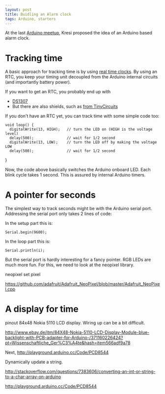 ```yaml
---
layout: post
title: Buidling an Alarm clock
tags: Arduino, starters
---
```

At the last [Arduino meetup](http://munich-aug.de/), Kresi proposed the idea of an Arduino based alarm clock. 

# Tracking time

A basic approach for tracking time is by using [real time clocks](https://learn.adafruit.com/adafruit-data-logger-shield/using-the-real-time-clock). By using an RTC, you keep your timing unit decoupled from the Arduino internal circuits (and importantly battery power).

If you want to get an RTC, you probably end up with

* [DS1307](http://www.instructables.com/id/Arduino-Real-Time-Clock-DS1307/)
* But there are also shields, such as [from TinyCircuits](https://tiny-circuits.com/tiny-shield-rtc.html)

If you don't have an RTC yet, you can track time with some simple code too:

    void loop() {
      digitalWrite(13, HIGH);   // turn the LED on (HIGH is the voltage level)
      delay(500);               // wait for 1/2 second
      digitalWrite(13, LOW);    // turn the LED off by making the voltage LOW
      delay(500);               // wait for 1/2 second
   }


Now, the code above basically switches the Arduino onboard LED. Each blink cycle takes 1 second. This is assured by internal Arduino timers.

# A pointer for seconds

The simplest way to track seconds might be with the Arduino serial port. Addressing the serial port only takes 2  lines of code:

In the setup part this is:

    Serial.begin(9600);  

In the loop part this is:

    Serial.println(i);


But the serial port is hardly interesting for a fancy pointer. RGB LEDs are much more fun. For this, we need to look at the neopixel library.

neopixel set pixel

https://github.com/adafruit/Adafruit_NeoPixel/blob/master/Adafruit_NeoPixel.cpp

# A display for time


pinout 84x48 Nokia 5110 LCD display. Wiring up can be a bit difficult.

http://www.ebay.de/itm/84X48-Nokia-5110-LCD-Display-Module-blue-backlight-with-PCB-adapter-for-Arduino-/371160226424?pt=Wissenschaftliche_Ger%C3%A4te&hash=item566adf9a78

Next, http://playground.arduino.cc/Code/PCD8544


Dynamically update a string.

http://stackoverflow.com/questions/7383606/converting-an-int-or-string-to-a-char-array-on-arduino



http://playground.arduino.cc/Code/PCD8544
